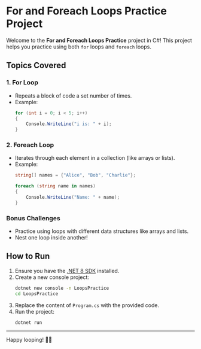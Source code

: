 # For and Foreach Loops Practice Project

Welcome to the **For and Foreach Loops Practice** project in C#! This project helps you practice using both `for` loops and `foreach` loops.

## Topics Covered

### 1. For Loop
- Repeats a block of code a set number of times.
- Example:
  ```csharp
  for (int i = 0; i < 5; i++)
  {
      Console.WriteLine("i is: " + i);
  }
  ```

### 2. Foreach Loop
- Iterates through each element in a collection (like arrays or lists).
- Example:
  ```csharp
  string[] names = {"Alice", "Bob", "Charlie"};

  foreach (string name in names)
  {
      Console.WriteLine("Name: " + name);
  }
  ```

### Bonus Challenges
- Practice using loops with different data structures like arrays and lists.
- Nest one loop inside another!

## How to Run

1. Ensure you have the [.NET 8 SDK](https://dotnet.microsoft.com/download) installed.
2. Create a new console project:
   ```bash
   dotnet new console -n LoopsPractice
   cd LoopsPractice
   ```
3. Replace the content of `Program.cs` with the provided code.
4. Run the project:
   ```bash
   dotnet run
   ```

---

Happy looping! 🔁✨
